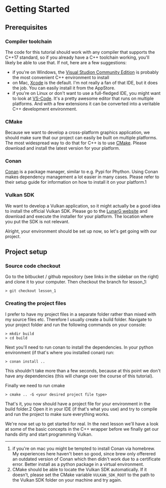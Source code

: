 # Getting Started

## Prerequisites
### Compiler toolchain
The code for this tutorial should work with any compiler that supports the C++17 standard, so if you already have a C++ toolchain working, you'll likely be able to use that. If not, here are a few suggestions:
* if you're on Windows, the [Visual Studion Community Edition](https://visualstudio.microsoft.com/vs/community/) is probably the most convenient C++ environment to install
* on Mac, [Xcode]([https://apps.apple.com/de/app/xcode/id497799835?mt=12) is the default. I'm not really a fan of that IDE, but it does the job. You can easily install it from the AppStore. 
* if you're on Linux or don't want to use a full-fledged IDE, you might want to look at [VS-Code](https://code.visualstudio.com/). It's a pretty awesome editor that runs on multiple platforms. And with a few extensions it can be converted into a veritable C++ development environment.

### CMake
Because we want to develop a cross-platform graphics application, we should make sure that our project can easily be built on multiple platforms. The most widespread way to do that for C++ is to use [CMake](https://cmake.org/). Please download and install the latest version for your platform.

### Conan
[Conan](https://conan.io/) is a package manager, similar to e.g. Pypi for Phython. Using Conan makes dependency management a lot easier in many cases. Please refer to their setup guide for information on how to install it on your platform.1

### Vulkan SDK
We want to develop a Vulkan application, so it might actually be a good idea to install the official Vulkan SDK. Please go to the [LunarG website](https://www.lunarg.com/vulkan-sdk/) and download and execute the installer for your platform. The location where you put the SDK is not relevant.

Alright, your environment should be set up now, so let's get going with our project.

## Project setup
### Source code checkout
Go to the bitbucket / github repository (see links in the sidebar on the right) and clone it to your computer. Then checkout the branch for lesson_1:
```
> git checkout lesson_1
```

### Creating the project files
I prefer to have my project files in a separate folder rather than mixed with my source files etc. Therefore I usually create a build folder. Navigate to your project folder and run the following commands on your console:
```
> mkdir build
> cd build
```
Next you'll need to run conan to install the dependencies. In your python environment (if that's where you installed conan) run:
```
> conan install ..
```
This shouldn't take more than a few seconds, because at this point we don't have any dependencies (this will change over the course of this tutorial).

Finally we need to run cmake
```
> cmake .. -G <your desired project file type>
```
That's it, you now should have a project file for your environment in the build folder.2 Open it in your IDE (if that's what you use) and try to compile and run the project to make sure everything works.

We're now set up to get started for real. In the next lesson we'll have a look at some of the basic concepts in the C++ wrapper before we finally get our hands dirty and start programming Vulkan.



---

1. if you're on mac you might be tempted to install Conan via homebrew. My experiences here haven't been so good, since brew only offerered an outdated version of Conan which then didn't work due to a certificate error. Better install as a python package in a virtual environment.
2. CMake should be able to locate the Vulkan SDK automatically. If it doesn't, please set the CMake variable `VULKAN_SDK_ROOT` to the path to the Vulkan SDK folder on your machine and try again.

